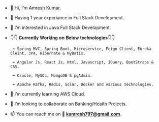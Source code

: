 - 👋 Hi, I’m Amresh Kumar.
- 💼 Having 1 year experiance in Full Stack Development. 
- 👀 I’m interested in Java Full Stack Development.
- 👇👇 𝐂𝐮𝐫𝐫𝐞𝐧𝐭𝐥𝐲 𝐖𝐨𝐫𝐤𝐢𝐧𝐠 𝐨𝐧 𝐁𝐞𝐥𝐨𝐰 𝐭𝐞𝐜𝐡𝐧𝐨𝐥𝐨𝐠𝐢𝐞𝐬👇👇

       ➡ Spring MVC, Spring Boot, Microservice, Feign Client, Eureka Cleint, JPA, Hibernate & MyBatis.

       ➡ Angular Js, React Js, Html, Javascript, JQuery, BootStraps & CSS.

       ➡ Oracle, MySQL, MongoDB & pgAdmin.

       ➡ Apache Kafka, Redis, Solar, Docker and various technologies.

- 🌱 I’m currently learning AWS Cloud.
- 💞️ I’m looking to collaborate on Banking/Health Projects.
- 📫 You can reach me on 📧 **kamresh797@gmail.com**.
<!---
kamresh797/kamresh797 is a ✨ special ✨ repository because its `README.md` (this file) appears on your GitHub profile.
You can click the Preview link to take a look at your changes.
--->

